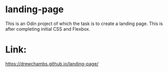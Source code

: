 # landing-page

This is an Odin project of which the task is to create a landing page. This is after completing initial CSS and
Flexbox.

# Link: 
https://drewchambs.github.io/landing-page/
